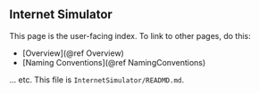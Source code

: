 Internet Simulator
---

This page is the user-facing index. To link to other pages, do this:

- [Overview](@ref Overview)
- [Naming Conventions](@ref NamingConventions)

... etc. This file is `InternetSimulator/READMD.md`. 